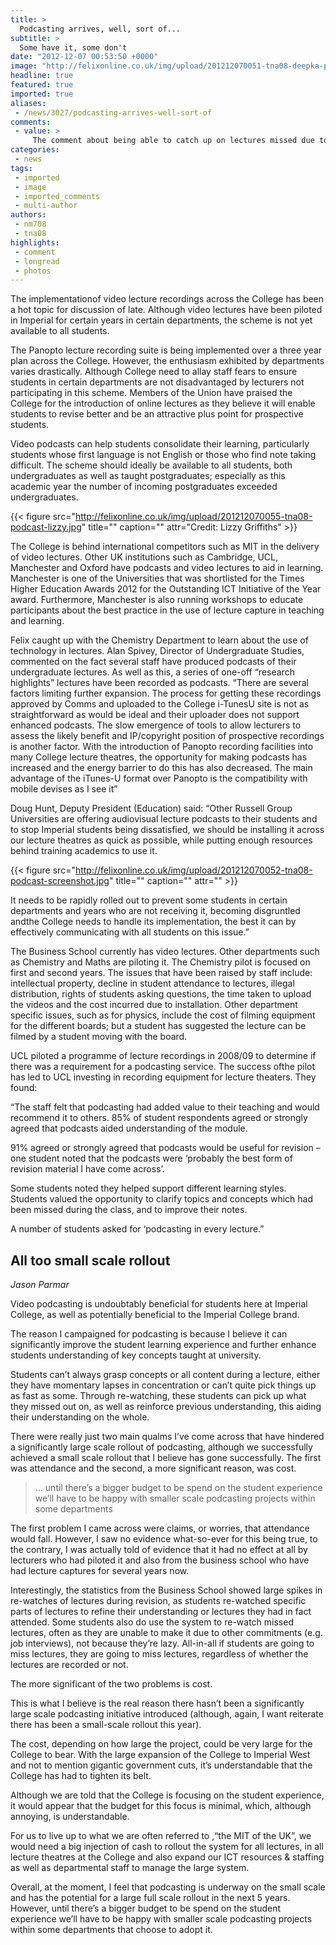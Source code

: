```yaml
---
title: >
  Podcasting arrives, well, sort of...
subtitle: >
  Some have it, some don't
date: "2012-12-07 00:53:50 +0000"
image: "http://felixonline.co.uk/img/upload/201212070051-tna08-deepka-podcast.jpg"
headline: true
featured: true
imported: true
aliases:
 - /news/3027/podcasting-arrives-well-sort-of
comments:
 - value: >
     The comment about being able to catch up on lectures missed due to illness or job interviews is a valid one. With students vying for industrial work placements having to miss multiple lectures it will be invaluable.,can they please hurry up with this? for those of us living at home with parents, travelling 45-60 minutes each way for one or 2 lectures sometimes isn't worth it. not everyone can afford to live out, and this would save a lot of time.
categories:
 - news
tags:
 - imported
 - image
 - imported_comments
 - multi-author
authors:
 - nm708
 - tna08
highlights:
 - comment
 - longread
 - photos
---
```


The implementationof video lecture recordings across the College has been a hot topic for discussion of late. Although video lectures have been piloted in Imperial for certain years in certain departments, the scheme is not yet available to all students.

The Panopto lecture recording suite is being implemented over a three year plan across the College. However, the enthusiasm exhibited by departments varies drastically. Although College need to allay staff fears to ensure students in certain departments are not disadvantaged by lecturers not participating in this scheme. Members of the Union have praised the College for the introduction of online lectures as they believe it will enable students to revise better and be an attractive plus point for prospective students.

Video podcasts can help students consolidate their learning, particularly students whose first language is not English or those who find note taking difficult. The scheme should ideally be available to all students, both undergraduates as well as taught postgraduates; especially as this academic year the number of incoming postgraduates exceeded undergraduates.

{{< figure src="http://felixonline.co.uk/img/upload/201212070055-tna08-podcast-lizzy.jpg" title="" caption="" attr="Credit: Lizzy Griffiths" >}}

The College is behind international competitors such as MIT in the delivery of video lectures. Other UK institutions such as Cambridge, UCL, Manchester and Oxford have podcasts and video lectures to aid in learning. Manchester is one of the Universities that was shortlisted for the Times Higher Education Awards 2012 for the Outstanding ICT Initiative of the Year award. Furthermore, Manchester is also running workshops to educate participants about the best practice in the use of lecture capture in teaching and learning.

Felix caught up with the Chemistry Department to learn about the use of technology in lectures. Alan Spivey, Director of Undergraduate Studies, commented on the fact several staff have produced podcasts of their undergraduate lectures. As well as this, a series of one-off “research highlights” lectures have been recorded as podcasts. “There are several factors limiting further expansion. The process for getting these recordings approved by Comms and uploaded to the College i-TunesU site is not as straightforward as would be ideal and their uploader does not support enhanced podcasts. The slow emergence of tools to allow lecturers to assess the likely benefit and IP/copyright position of prospective recordings is another factor. With the introduction of Panopto recording facilities into many College lecture theatres, the opportunity for making podcasts has increased and the energy barrier to do this has also decreased. The main advantage of the iTunes-U format over Panopto is the compatibility with mobile devises as I see it”

Doug Hunt, Deputy President (Education) said: “Other Russell Group Universities are offering audiovisual lecture podcasts to their students and to stop Imperial students being dissatisfied, we should be installing it across our lecture theatres as quick as possible, while putting enough resources behind training academics to use it.

{{< figure src="http://felixonline.co.uk/img/upload/201212070052-tna08-podcast-screenshot.jpg" title="" caption="" attr="" >}}

It needs to be rapidly rolled out to prevent some students in certain departments and years who are not receiving it, becoming disgruntled andthe College needs to handle its implementation, the best it can by effectively communicating with all students on this issue.”

The Business School currently has video lectures. Other departments such as Chemistry and Maths are piloting it. The Chemistry pilot is focused on first and second years. The issues that have been raised by staff include: intellectual property, decline in student attendance to lectures, illegal distribution, rights of students asking questions, the time taken to upload the videos and the cost incurred due to installation. Other department specific issues, such as for physics, include the cost of filming equipment for the different boards; but a student has suggested the lecture can be filmed by a student moving with the board.

UCL piloted a programme of lecture recordings in 2008/09 to determine if there was a requirement for a podcasting service. The success ofthe pilot has led to UCL investing in recording equipment for lecture theaters. They found:

“The staff felt that podcasting had added value to their teaching and would recommend it to others.
 85% of student respondents agreed or strongly agreed that podcasts aided understanding of the module.

91% agreed or strongly agreed that podcasts would be useful for revision – one student noted that the podcasts were ‘probably the best form of revision material I have come across’.

Some students noted they helped support different learning styles.
 Students valued the opportunity to clarify topics and concepts which had been missed during the class, and to improve their notes.

A number of students asked for ‘podcasting in every lecture.”
## All too small scale rollout
_Jason Parmar_

Video podcasting is undoubtably beneficial for students here at Imperial College, as well as potentially beneficial to the Imperial College brand.

The reason I campaigned for podcasting is because I believe it can significantly improve the student learning experience and further enhance students understanding of key concepts taught at university.

Students can’t always grasp concepts or all content during a lecture, either they have momentary lapses in concentration or can’t quite pick things up as fast as some. Through re-watching, these students can pick up what they missed out on, as well as reinforce previous understanding, this aiding their understanding on the whole.

There were really just two main qualms I’ve come across that have hindered a significantly large scale rollout of podcasting, although we successfully achieved a small scale rollout that I believe has gone successfully. The first was attendance and the second, a more significant reason, was cost.

> ... until there’s a bigger budget to be spend on the student experience we’ll have to be happy with smaller scale podcasting projects within some departments

The first problem I came across were claims, or worries, that attendance would fall. However, I saw no evidence what-so-ever for this being true, to the contrary, I was actually told of evidence that it had no effect at all by lecturers who had piloted it and also from the business school who have had lecture captures for several years now.

Interestingly, the statistics from the Business School showed large spikes in re-watches of lectures during revision, as students re-watched specific parts of lectures to refine their understanding or lectures they had in fact attended. Some students also do use the system to re-watch missed lectures, often as they are unable to make it due to other commitments (e.g. job interviews), not because they’re lazy. All-in-all if students are going to miss lectures, they are going to miss lectures, regardless of whether the lectures are recorded or not.

The more significant of the two problems is cost.

This is what I believe is the real reason there hasn’t been a significantly large scale podcasting initiative introduced (although, again, I want reiterate there has been a small-scale rollout this year).

The cost, depending on how large the project, could be very large for the College to bear.
 With the large expansion of the College to Imperial West and not to mention gigantic government cuts, it’s understandable that the College has had to tighten its belt.

Although we are told that the College is focusing on the student experience, it would appear that the budget for this focus is minimal, which, although annoying, is understandable.

For us to live up to what we are often referred to ,“the MIT of the UK”, we would need a big injection of cash to rollout the system for all lectures, in all lecture theatres at the College and also expand our ICT resources & staffing as well as departmental staff to manage the large system.

Overall, at the moment, I feel that podcasting is underway on the small scale and has the potential for a large full scale rollout in the next 5 years. However, until there’s a bigger budget to be spend on the student experience we’ll have to be happy with smaller scale podcasting projects within some departments that choose to adopt it.
